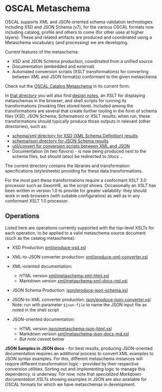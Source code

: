 # OSCAL Metaschema

OSCAL supports XML and JSON-oriented schema validation technologies including XSD and JSON Schema (v7), for the various OSCAL formats now including catalog, profile and others to come (for other uses at higher layers). These and related artifacts are produced and coordinated using a Metaschema vocabulary (and processing) we are developing.

Current features of the metaschema:

* XSD and JSON Schema production, coordinated from a unified source
* Documentation (embedded and external)
* Automated conversion scripts (XSLT transformations) for converting between XML and JSON format(s) conformant to the given metaschema

Check out the [OSCAL Catalog Metaschema](../../schema/metaschema/oscal-catalog-metaschema.xml) in its current form.

In [that directory](../../schema/metaschema) you will also find [design notes](../../schema/metaschema/design-notes.md), an XSLT for displaying metaschemas in the browser, and shell scripts for running its transformations (invoking files stored here). Included among the transformations are several that create further tooling in the form of schema files (XSD, JSON Schema, Schematron) or XSLT results; when run, these transformations should typically produce those outputs in relevant (other directories), such as:

* [schema/xml directory for XSD (XML Schema Definition) results](../../schema/xml)
* [schema/json directory for JSON Schema results](../../schema/json)
* [util/convert for conversion scripts between XML and JSON](../../util/convert)
* Documentation (in two flavors) - is now being produced next to the schema files, but should (also) be redirected to /docs ... 

The current directory contains the libraries and transformation specifications (stylesheets) providing for these data transformations.

For the most part these transformations require a conformant XSLT 3.0 processor such as SaxonHE, as the script shows. Occasionally an XSLT has been written in version 1.0 to provide for greater vailability: they should work in web browsers (with suitable configuratios) as well as in any conformant XSLT 1.0 processor.

## Operations

Listed here are operations currently supported with the top-level XSLTs for each operation, to be applied to a valid metaschema source document (such as the catalog metaschema):

- XSD Production [xml/produce-xsd.xsl](xml/produce-xsd.xsl)
- XML-to-JSON converter production: [xml/produce-xml-converter.xsl](xml/produce-xml-converter.xsl)
- XML-oriented documentation:
  - HTML version [xml/metaschema-xml-html.xsl](xml/metaschema-xml-html.xsl)
  - Markdown version [xml/metaschema-xml-docs-md.xsl](xml/metaschema-xml-docs-md.xsl)

- JSON Schema Production: [json/produce-json-schema.xsl](json/produce-json-schema.xsl)
- JSON-to-XML converter production: [json/produce-json-converter.xsl](xml/produce-json-converter.xsl) Note: run with parameter `$json-file` to name the JSON input file as noted in the shell script
- JSON-oriented documentation:
  - HTML version [json/metaschema-json-html.xsl](xml/metaschema-json-html.xsl)
  - Markdown version [xml/metaschema-json-docs-md.xsl](xml/metaschema-json-docs-md.xsl)
  - *But note caveat below*

**JSON Samples in JSON docs** - for best results, producing JSON-oriented documentation requires an additional process to convert XML examples to JSON syntax examples. For this, different metaschema instances will require different transformation logic - provided by their respective conversion utilities. Sorting out and implementing logic to manage this dependency, is underway. For now, note that *specialized Markdown-documentation XSLTs* showing examples in JSON are also available for OSCAL formats for which we have metaschemas in development.
